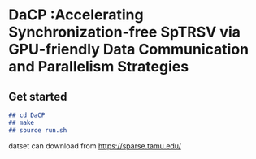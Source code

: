 # DaCP :Accelerating Synchronization-free SpTRSV via GPU-friendly Data Communication and Parallelism Strategies

## Get started

```markdown
## cd DaCP
## make
## source run.sh

```
datset can download from https://sparse.tamu.edu/
